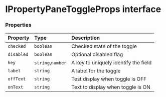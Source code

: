 # IPropertyPaneToggleProps interface










### Properties

| Property	   | Type	| Description|
|:-------------|:-------|:-----------|
|`checked`      | `boolean` | Checked state of the toggle |
|`disabled`      | `boolean` | Optional disabled flag |
|`key`      | `string`,`number` | A key to uniquely identify the field |
|`label`      | `string` | A label for the toggle |
|`offText`      | `string` | Test display when toggle is OFF |
|`onText`      | `string` | Text to display when toggle is ON |




